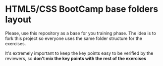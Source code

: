 # HTML5/CSS BootCamp base folders layout

Please, use this repository as a base for you training phase. The idea is
to fork this project so everyone uses the same folder structure for the
exercises.

It's extremely important to keep the key points easy to be verified by
the reviewers, so **don't mix the key points with the rest of the
exercises**
